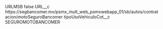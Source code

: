 <?xml version="1.0" encoding="UTF-8"?>
<CustomMetadata xmlns="http://soap.sforce.com/2006/04/metadata" xmlns:xsi="http://www.w3.org/2001/XMLSchema-instance" xmlns:xsd="http://www.w3.org/2001/XMLSchema">
    <label>URLMSB</label>
    <protected>false</protected>
    <values>
        <field>URL__c</field>
        <value xsi:type="xsd:string">https://segbancomer.mx/psmx_mult_web_psmxwebapp_01/sb/autos/contratacion/motoSeguroBancomer</value>
    </values>
    <values>
        <field>tipoUsoVehiculoCot__c</field>
        <value xsi:type="xsd:string">SEGUROMOTOBANCOMER</value>
    </values>
</CustomMetadata>
